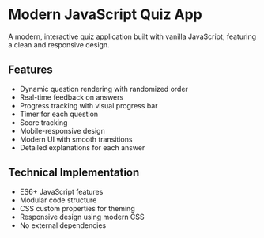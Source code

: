 # Modern JavaScript Quiz App

A modern, interactive quiz application built with vanilla JavaScript, featuring a clean and responsive design.

## Features

- Dynamic question rendering with randomized order
- Real-time feedback on answers
- Progress tracking with visual progress bar
- Timer for each question
- Score tracking
- Mobile-responsive design
- Modern UI with smooth transitions
- Detailed explanations for each answer

## Technical Implementation

- ES6+ JavaScript features
- Modular code structure
- CSS custom properties for theming
- Responsive design using modern CSS
- No external dependencies
